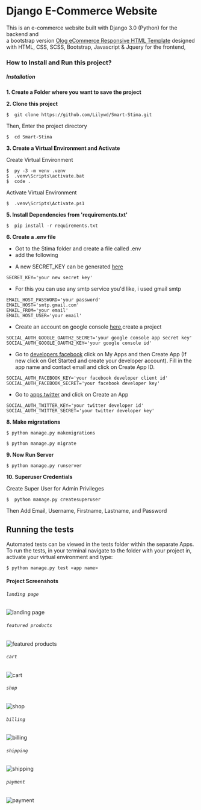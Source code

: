 # Django  E-Commerce Website 
This is an e-commerce website built with Django 3.0 (Python)  for the backend and  
a bootstrap version [Olog eCommerce Responsive HTML Template](https://www.echotemplate.com/templates/olog-ecommerce-responsive-html-template) designed with HTML, CSS, SCSS, Bootstrap, Javascript & Jquery for the frontend,




### How to Install and Run this project?


##### Installation
**1. Create a Folder where you want to save the project**

**2. Clone this project**
```
$  git clone https://github.com/Lilywd/Smart-Stima.git
```

Then, Enter the project directory
```
$  cd Smart-Stima
```

**3. Create a Virtual Environment and Activate**



Create Virtual Environment

```
$  py -3 -m venv .venv
$  .venv\Scripts\activate.bat
$  code .
```


Activate Virtual Environment

```
$  .venv\Scripts\Activate.ps1
```

**5. Install Dependencies from 'requirements.txt'**
```
$  pip install -r requirements.txt
```

**6. Create a .env file**

- Got to the Stima folder and create a file called .env
- add the following 

* A new SECRET_KEY can be generated [here](https://www.miniwebtool.com/django-secret-key-generator/)

```
SECRET_KEY='your new secret key'

```

* For this you can use any smtp service you'd like, i used gmail smtp
```
EMAIL_HOST_PASSWORD='your password'
EMAIL_HOST='smtp.gmail.com'
EMAIL_FROM='your email'
EMAIL_HOST_USER='your email'

```



* Create an account on google console [here](https://console.cloud.google.com),create a project
```
SOCIAL_AUTH_GOOGLE_OAUTH2_SECRET='your google console app secret key'
SOCIAL_AUTH_GOOGLE_OAUTH2_KEY='your google console id'

```

* Go to [developers facebook](https://developers.facebook.com/)  click on My Apps and then Create App (If new click on Get Started and create your developer account). Fill in the app name and contact email and click on Create App ID.
```
SOCIAL_AUTH_FACEBOOK_KEY='your facebook developer client id'
SOCIAL_AUTH_FACEBOOK_SECRET='your facebook developer key'

```

* Go to [apps.twitter](https://apps.twitter.com) and click on Create an App
```
SOCIAL_AUTH_TWITTER_KEY='your twitter developer id' 
SOCIAL_AUTH_TWITTER_SECRET='your twitter developer key'
```
**8. Make migratations**

```
$ python manage.py makemigrations
```
```
$ python manage.py migrate
```


**9. Now Run Server**

```
$ python manage.py runserver
```


**10. Superuser Credentials**

Create Super User  for Admin Privileges

```
$  python manage.py createsuperuser
```

Then Add Email, Username, Firstname, Lastname, and Password

## Running the tests

Automated tests can be viewed in the tests folder within the separate Apps. 
To run the tests, in your terminal navigate to the folder with your project in, activate your virtual environment and type:

`$ python manage.py test <app name>`


#### Project Screenshots




###### `landing page`
![landing page ](assets/landing.PNG)
<br>

###### `featured products`
![featured products](assets/featured.PNG)
<br>

###### `cart`
![cart](assets/cart.PNG)
<br>

###### `shop`
![shop](assets/shop.PNG)
<br>

###### `billing`
![billing](assets/billling.PNG)
<br>

###### `shipping`
![shipping](assets/shipping.PNG)
<br>

###### `payment`
![payment](assets/payment.PNG)



